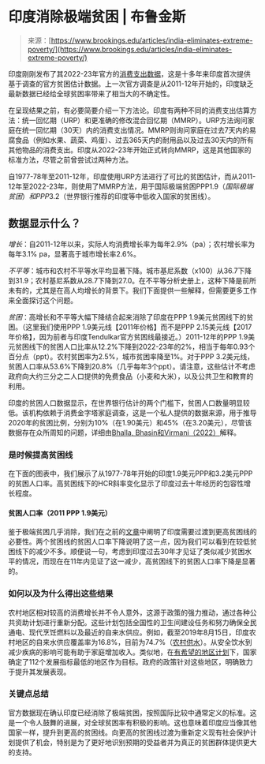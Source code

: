 <!--yml

category: 未分类

date: 2024-05-27 14:31:29

-->

# 印度消除极端贫困 | 布鲁金斯

> 来源：[https://www.brookings.edu/articles/india-eliminates-extreme-poverty/](https://www.brookings.edu/articles/india-eliminates-extreme-poverty/)

印度刚刚发布了其2022-23年官方的[消费支出数据](https://www.mospi.gov.in/sites/default/files/publication_reports/Factsheet_HCES_2022-23.pdf)，这是十多年来印度首次提供基于调查的官方贫困估计数据。上一次官方调查是从2011-12年开始的，印度缺乏最新数据已经给全球贫困率带来了相当大的不确定性。

在呈现结果之前，有必要简要介绍一下方法论。印度有两种不同的消费支出估算方法：统一回忆期（URP）和更准确的修改混合回忆期（MMRP）。URP方法询问家庭在统一回忆期（30天）内的消费支出情况。MMRP则询问家庭在过去7天内的易腐食品（例如水果、蔬菜、鸡蛋）、过去365天内的耐用品以及过去30天内的所有其他物品的消费支出。印度从2022-23年开始正式转向MMRP，这是其他国家的标准方法，尽管之前曾尝试过两种方法。

自1977-78年至2011-12年，印度使用URP方法进行了可比的贫困估计，而从2011-12年至2022-23年，则使用了MMRP方法，用于国际极端贫困PPP$1.9（国际极端贫困）和PPP$3.2（世界银行推荐的印度等中低收入国家的贫困线）。

## **数据显示什么？**

*增长*：自2011-12年以来，实际人均消费增长率为每年2.9%（pa）；农村增长率为每年3.1% pa，显著高于城市增长率2.6%。

*不平等*：城市和农村不平等水平均显著下降。城市基尼系数（x100）从36.7下降到31.9；农村基尼系数从28.7下降到27.0。在不平等分析史册上，这种下降是前所未有的，尤其是在高人均增长的背景下。我们下面提供一些解释，但需要更多工作来全面探讨这个问题。

*贫困*：高增长和不平等大幅下降结合起来消除了印度在PPP 1.9美元贫困线下的贫困。（这里我们使用PPP 1.9美元线【2011年价格】而不是PPP 2.15美元线【2017年价格】，因为前者与印度Tendulkar官方贫困线最接近。）2011-12年的PPP 1.9美元贫困线下的贫困人口比率从12.2%下降到2022-23年的2%，相当于每年0.93个百分点（ppt）。农村贫困率为2.5%，城市贫困率降至1%。对于PPP 3.2美元线，贫困人口率从53.6%下降到20.8%（几乎每年3个ppt）。请注意，这些估计不考虑政府向大约三分之二人口提供的免费食品（小麦和大米），以及公共卫生和教育的利用。

印度的贫困人口数据显示，在世界银行估计的两个门槛下，贫困人口数量明显较低。该机构依赖于消费金字塔家庭调查，这是一个私人提供的数据来源，用于推导2020年的贫困比例，分别为10%（在1.90美元）和45%（在3.20美元），尽管该数据存在众所周知的问题，详细由[Bhalla, Bhasin和Virmani（2022）](https://www.elibrary.imf.org/view/journals/001/2022/069/article-A001-en.xml)解释。

### 是时候提高贫困线

在下面的图表中，我们展示了从1977-78年开始的印度1.9美元PPP和3.2美元PPP的贫困人口率。高贫困线下的HCR斜率变化显示了印度过去十年经历的包容性增长程度。

#### 贫困人口率（2011 PPP 1.9美元）

鉴于极端贫困几乎消除，我们在之前的[文章](https://www.brookings.edu/articles/raising-the-standard-time-for-a-higher-poverty-line-in-india/)中阐明了印度需要过渡到更高贫困线的必要性。两个贫困线的贫困人口率下降说明了这一点，因为我们可以看到在较低贫困线下的减少不多。顺便说一句，考虑到印度过去30年才见证了类似减少贫困水平的情况，而现在在11年内见证了这一减少，高贫困线下的贫困人口率下降是显著的。

### 如何以及为什么得出这些结果

农村地区相对较高的消费增长并不令人意外，这源于政策的强力推动，通过各种公共资助计划进行重新分配。这些计划包括全国性的卫生间建设任务和努力确保全民通电、现代烹饪燃料以及最近的自来水供应。例如，截至2019年8月15日，印度农村地区的自来水供应覆盖率为16.8%，目前为74.7%（[农村供水](https://ejalshakti.gov.in/jjmreport/JJMIndia.aspx)）。从安全饮水到减少疾病的影响可能有助于家庭增加收入。类似地，在[有希望的地区计划](https://www.niti.gov.in/aspirational-districts-programme)下，国家确定了112个发展指标最低的地区作为目标。政府的政策针对这些地区，明确致力于提升其发展表现。

### 关键点总结

官方数据现在确认印度已经消除了极端贫困，按照国际比较中通常定义的标准。这是一个令人鼓舞的进展，对全球贫困率有积极的影响。这也意味着印度应当像其他国家一样，提升到更高的贫困线。向更高的贫困线过渡为重新定义现有社会保护计划提供了机会，特别是为了更好地识别预期的受益者并为真正的贫困群体提供更大的支持。
